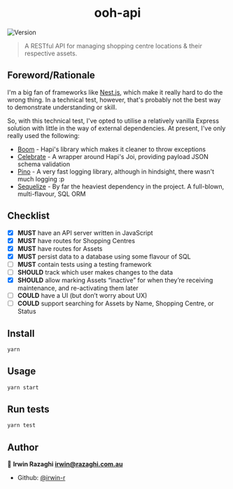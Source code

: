 <h1 align="center">ooh-api</h1>
<p>
  <img alt="Version" src="https://img.shields.io/badge/version-1.0.0-blue.svg?cacheSeconds=2592000" />
</p>

> A RESTful API for managing shopping centre locations & their respective assets.

## Foreword/Rationale

I'm a big fan of frameworks like [Nest.js](https://nestjs.com/), which make it really hard to do the wrong thing.  In a technical test, however, that's probably not the best way to demonstrate understanding or skill.

So, with this technical test, I've opted to utilise a relatively vanilla Express solution with little in the way of external dependencies.  At present, I've only really used the following:

- [Boom](https://github.com/hapijs/boom) - Hapi's library which makes it cleaner to throw exceptions
- [Celebrate](https://github.com/arb/celebrate) - A wrapper around Hapi's Joi, providing payload JSON schema validation
- [Pino](https://github.com/pinojs/pino) - A very fast logging library, although in hindsight, there wasn't much logging :p
- [Sequelize](https://github.com/sequelize/sequelize) - By far the heaviest dependency in the project.  A full-blown, multi-flavour, SQL ORM

## Checklist

- [x] **MUST** have an API server written in JavaScript
- [x] **MUST** have routes for Shopping Centres
- [x] **MUST** have routes for Assets
- [x] **MUST** persist data to a database using some flavour of SQL
- [ ] **MUST** contain tests using a testing framework
- [ ] **SHOULD** track which user makes changes to the data
- [x] **SHOULD** allow marking Assets “inactive” for when they’re receiving maintenance, and re-activating them later
- [ ] **COULD** have a UI (but don’t worry about UX)
- [ ] **COULD** support searching for Assets by Name, Shopping Centre, or Status

## Install

```sh
yarn
```

## Usage

```sh
yarn start
```

## Run tests

```sh
yarn test
```

## Author

👤 **Irwin Razaghi <irwin@razaghi.com.au>**

* Github: [@irwin-r](https://github.com/irwin-r)
